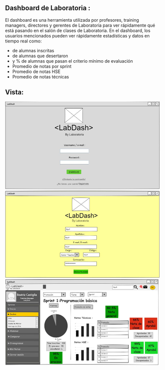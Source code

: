 Dashboard de Laboratoria :
----------

El dashboard es una herramienta utilizada por profesores, training managers, directores y gerentes de Laboratoria para ver rápidamente qué está pasando en el salón de clases de Laboratoria. En el dashboard, los usuarios mencionados pueden ver rápidamente estadísticas y datos en tiempo real como:

- de alumnas inscritas
- de alumnas que desertaron
- y % de alumnas que pasan el criterio mínimo de evaluación
- Promedio de notas por sprint
- Promedio de notas HSE
- Promedio de notas técnicas

Vista: 
----
![](https://raw.githubusercontent.com/NatalyCortez/Lab-Dashboard/master/assets/images/dash1%20.JPG)
![](https://raw.githubusercontent.com/NatalyCortez/Lab-Dashboard/master/assets/images/dash2.JPG)
![](https://raw.githubusercontent.com/NatalyCortez/Lab-Dashboard/master/assets/images/dash3.JPG)
